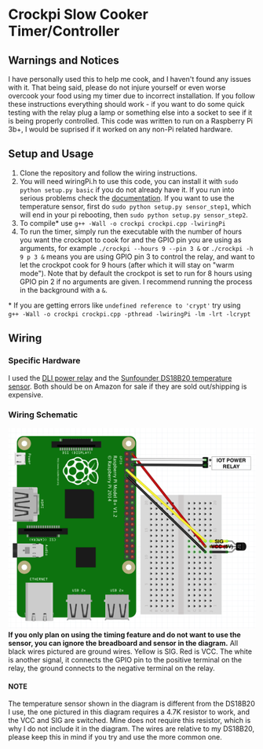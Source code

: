 # Crockpi Slow Cooker Timer/Controller
## Warnings and Notices
I have personally used this to help me cook, and I haven't found any issues with it. That being said, please do not injure yourself or even worse overcook your food using my timer due to incorrect installation. If you follow these instructions everything should work - if you want to do some quick testing with the relay plug a lamp or something else into a socket to see if it is being properly controlled. 
This code was written to run on a Raspberry Pi 3b+, I would be suprised if it worked on any non-Pi related hardware.
## Setup and Usage
1. Clone the repository and follow the wiring instructions.
2. You will need wiringPi.h to use this code, you can install it with `sudo python setup.py basic` if you do not already have it. If you run into serious problems check the [documentation](http://wiringpi.com/download-and-install/). If you want to use the temperature sensor, first do `sudo python setup.py sensor_step1`, which will end in your pi rebooting, then `sudo python setup.py sensor_step2`.
3. To compile\* use `g++ -Wall -o crockpi crockpi.cpp -lwiringPi`
4. To run the timer, simply run the executable with the number of hours you want the crockpot to cook for and the GPIO pin you are using as arguments, for example `./crockpi --hours 9 --pin 3 &` or `./crockpi -h 9 p 3 &` means you are using GPIO pin 3 to control the relay, and want to let the crockpot cook for 9 hours (after which it will stay on "warm mode"). Note that by default the crockpot is set to run for 8 hours using GPIO pin 2 if no arguments are given. I recommend running the process in the background with a `&`.  
 
\* If you are getting errors like `undefined reference to 'crypt'` try using ` g++ -Wall -o crockpi crockpi.cpp -pthread -lwiringPi -lm -lrt -lcrypt`
## Wiring
### Specific Hardware
I used the [DLI power relay](https://dlidirect.com/products/iot-power-relay) and the [Sunfounder DS18B20 temperature sensor](https://www.sunfounder.com/ds18b20-temperature-sensor-module.html). Both should be on Amazon for sale if they are sold out/shipping is expensive.

### Wiring Schematic
![Reference Photo](https://github.com/jonahrosenblum/crockpi/blob/master/photos/wiring-diagram.png)
**If you only plan on using the timing feature and do not want to use the sensor, you can ignore the breadboard and sensor in the diagram.** All black wires pictured are ground wires. Yellow is SIG. Red is VCC. The white is another signal, it connects the GPIO pin to the positive terminal on the relay, the ground connects to the negative terminal on the relay.
#### NOTE
The temperature sensor shown in the diagram is different from the DS18B20 I use, the one pictured in this diagram requires a 4.7K resistor to work, and the VCC and SIG are switched. Mine does not require this resistor, which is why I do not include it in the diagram. The wires are relative to my DS18B20, please keep this in mind if you try and use the more common one.



